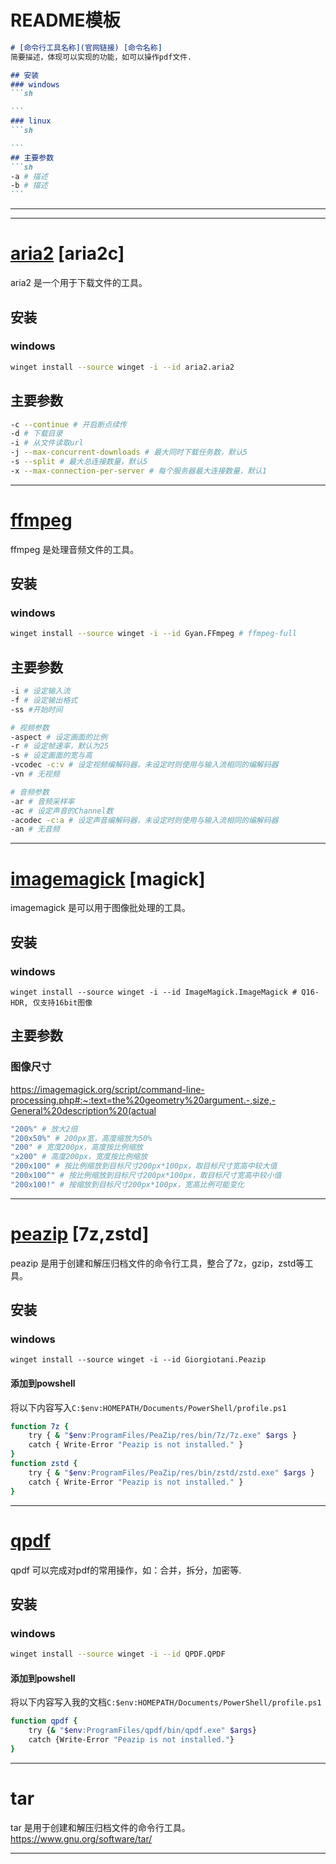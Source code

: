 # README模板
````md
# [命令行工具名称](官网链接) [命令名称]
简要描述，体现可以实现的功能，如可以操作pdf文件.

## 安装
### windows
```sh

```
### linux
```sh

```
## 主要参数
```sh
-a # 描述
-b # 描述
```
````
---
---

# [aria2](https://aria2.github.io/) [aria2c]
aria2 是一个用于下载文件的工具。

## 安装
### windows
```sh
winget install --source winget -i --id aria2.aria2
```
## 主要参数
```sh
-c --continue # 开启断点续传
-d # 下载目录
-i # 从文件读取url
-j --max-concurrent-downloads # 最大同时下载任务数，默认5
-s --split # 最大总连接数量，默认5
-x --max-connection-per-server # 每个服务器最大连接数量，默认1
```
---

# [ffmpeg](https://ffmpeg.org/)
ffmpeg 是处理音频文件的工具。

## 安装
### windows
```sh
winget install --source winget -i --id Gyan.FFmpeg # ffmpeg-full
```
## 主要参数
```sh
-i # 设定输入流 
-f # 设定输出格式
-ss #开始时间

# 视频参数
-aspect # 设定画面的比例
-r # 设定帧速率，默认为25
-s # 设定画面的宽与高
-vcodec -c:v # 设定视频编解码器，未设定时则使用与输入流相同的编解码器
-vn # 无视频

# 音频参数
-ar # 音频采样率
-ac # 设定声音的Channel数
-acodec -c:a # 设定声音编解码器，未设定时则使用与输入流相同的编解码器
-an # 无音频
```
---

# [imagemagick](https://imagemagick.org/) [magick]
imagemagick 是可以用于图像批处理的工具。

## 安装
### windows
```pwsh
winget install --source winget -i --id ImageMagick.ImageMagick # Q16-HDR, 仅支持16bit图像
```
## 主要参数
### 图像尺寸
https://imagemagick.org/script/command-line-processing.php#:~:text=the%20geometry%20argument.-,size,-General%20description%20(actual
```sh
"200%" # 放大2倍
"200x50%" # 200px宽，高度缩放为50% 
"200" # 宽度200px，高度按比例缩放
"x200" # 高度200px，宽度按比例缩放
"200x100" # 按比例缩放到目标尺寸200px*100px，取目标尺寸宽高中较大值
"200x100^" # 按比例缩放到目标尺寸200px*100px，取目标尺寸宽高中较小值
"200x100!" # 按缩放到目标尺寸200px*100px，宽高比例可能变化
```
---
# [peazip](http://www.peazip.org/) [7z,zstd]
peazip 是用于创建和解压归档文件的命令行工具，整合了7z，gzip，zstd等工具。

## 安装
### windows
```pwsh
winget install --source winget -i --id Giorgiotani.Peazip
```
#### 添加到powshell
将以下内容写入`C:$env:HOMEPATH/Documents/PowerShell/profile.ps1`
```sh
function 7z { 
    try { & "$env:ProgramFiles/PeaZip/res/bin/7z/7z.exe" $args }
    catch { Write-Error "Peazip is not installed." } 
}
function zstd {
    try { & "$env:ProgramFiles/PeaZip/res/bin/zstd/zstd.exe" $args }
    catch { Write-Error "Peazip is not installed." } 
}
```
---

# [qpdf](https://github.com/qpdf/qpdf)
qpdf 可以完成对pdf的常用操作，如：合并，拆分，加密等.

## 安装
### windows
```sh
winget install --source winget -i --id QPDF.QPDF
```
#### 添加到powshell
将以下内容写入我的文档`C:$env:HOMEPATH/Documents/PowerShell/profile.ps1`
```sh
function qpdf {
    try {& "$env:ProgramFiles/qpdf/bin/qpdf.exe" $args}
    catch {Write-Error "Peazip is not installed."}
}
```
---

# tar
tar 是用于创建和解压归档文件的命令行工具。
https://www.gnu.org/software/tar/

---
